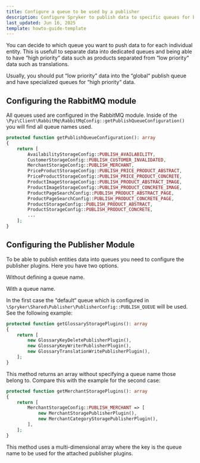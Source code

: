 ```yaml
---
title: Configure a queue to be used by a publisher
description: Configure Spryker to publish data to specific queues for better prioritization. Use RabbitMQ for queue setup and assign publisher plugins to default or custom queues.
last_updated: Jun 16, 2025
template: howto-guide-template
---
```


You can decide to which queue you want to push data to for each individual entity. This is usefull to separate data into dedicated queues and being able to have “high priority“ data such as products separated from “low priority“ data such as translations.

Usually, you should put “low priority” data into the “global“ publish queue and have specialized queues for “high priority“ data.

## Configuring the RabbitMQ module

All queues used are configured in the RabbitMQ module. Inside of the `\Pyz\Client\RabbitMq\RabbitMqConfig::getPublishQueueConfiguration()` you will find all queue names used.


```php
protected function getPublishQueueConfiguration(): array
{
    return [
        AvailabilityStorageConfig::PUBLISH_AVAILABILITY,
        CustomerStorageConfig::PUBLISH_CUSTOMER_INVALIDATED,
        MerchantStorageConfig::PUBLISH_MERCHANT,
        PriceProductStorageConfig::PUBLISH_PRICE_PRODUCT_ABSTRACT,
        PriceProductStorageConfig::PUBLISH_PRICE_PRODUCT_CONCRETE,
        ProductImageStorageConfig::PUBLISH_PRODUCT_ABSTRACT_IMAGE,
        ProductImageStorageConfig::PUBLISH_PRODUCT_CONCRETE_IMAGE,
        ProductPageSearchConfig::PUBLISH_PRODUCT_ABSTRACT_PAGE,
        ProductPageSearchConfig::PUBLISH_PRODUCT_CONCRETE_PAGE,
        ProductStorageConfig::PUBLISH_PRODUCT_ABSTRACT,
        ProductStorageConfig::PUBLISH_PRODUCT_CONCRETE,
        ...
    ];
}
```

## Configuring the Publisher Module


To be able to publish entities data into queues you need to configure the publisher plugins. Here you have two options.

Without defining a queue name.

With a queue name.

In the first case the “default“ queue which is configured in `\Spryker\Shared\Publisher\PublisherConfig::PUBLISH_QUEUE` will be used. See the following example:


```php
protected function getGlossaryStoragePlugins(): array
{
    return [
        new GlossaryKeyDeletePublisherPlugin(),
        new GlossaryKeyWriterPublisherPlugin(),
        new GlossaryTranslationWritePublisherPlugin(),
    ];
}
```

This method returns an array without specifying a queue name those belong to. Compare this with the example for the second case:


```php
protected function getMerchantStoragePlugins(): array
{
    return [
        MerchantStorageConfig::PUBLISH_MERCHANT => [
            new MerchantStoragePublisherPlugin(),
            new MerchantCategoryStoragePublisherPlugin(),
        ],
    ];
}
```


This method uses a multi-dimensional array where the key is the queue name to be used for the attached publisher plugins.